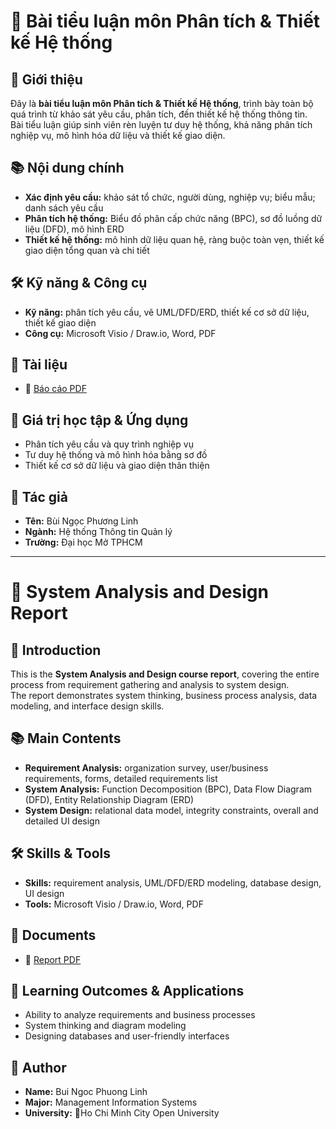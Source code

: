 # 📘 Bài tiểu luận môn Phân tích & Thiết kế Hệ thống  

## 📌 Giới thiệu  
Đây là **bài tiểu luận môn Phân tích & Thiết kế Hệ thống**, trình bày toàn bộ quá trình từ khảo sát yêu cầu, phân tích, đến thiết kế hệ thống thông tin.  
Bài tiểu luận giúp sinh viên rèn luyện tư duy hệ thống, khả năng phân tích nghiệp vụ, mô hình hóa dữ liệu và thiết kế giao diện.  

## 📚 Nội dung chính  
- **Xác định yêu cầu:** khảo sát tổ chức, người dùng, nghiệp vụ; biểu mẫu; danh sách yêu cầu  
- **Phân tích hệ thống:** Biểu đồ phân cấp chức năng (BPC), sơ đồ luồng dữ liệu (DFD), mô hình ERD  
- **Thiết kế hệ thống:** mô hình dữ liệu quan hệ, ràng buộc toàn vẹn, thiết kế giao diện tổng quan và chi tiết  

## 🛠 Kỹ năng & Công cụ  
- **Kỹ năng:** phân tích yêu cầu, vẽ UML/DFD/ERD, thiết kế cơ sở dữ liệu, thiết kế giao diện  
- **Công cụ:** Microsoft Visio / Draw.io, Word, PDF  

## 📑 Tài liệu  
- 📄 [Báo cáo PDF](./TieuLuan_PhanTichThietKeHeThong.pdf)  

## 🎯 Giá trị học tập & Ứng dụng  
- Phân tích yêu cầu và quy trình nghiệp vụ  
- Tư duy hệ thống và mô hình hóa bằng sơ đồ  
- Thiết kế cơ sở dữ liệu và giao diện thân thiện  

## 👤 Tác giả  
- **Tên:** Bùi Ngọc Phương Linh  
- **Ngành:** Hệ thống Thông tin Quản lý  
- **Trường:** Đại học Mở TPHCM  

---

# 📘 System Analysis and Design Report  

## 📌 Introduction  
This is the **System Analysis and Design course report**, covering the entire process from requirement gathering and analysis to system design.  
The report demonstrates system thinking, business process analysis, data modeling, and interface design skills.  

## 📚 Main Contents  
- **Requirement Analysis:** organization survey, user/business requirements, forms, detailed requirements list  
- **System Analysis:** Function Decomposition (BPC), Data Flow Diagram (DFD), Entity Relationship Diagram (ERD)  
- **System Design:** relational data model, integrity constraints, overall and detailed UI design  

## 🛠 Skills & Tools  
- **Skills:** requirement analysis, UML/DFD/ERD modeling, database design, UI design  
- **Tools:** Microsoft Visio / Draw.io, Word, PDF  

## 📑 Documents  
- 📄 [Report PDF](./TieuLuan_PhanTichThietKeHeThong.pdf)  

## 🎯 Learning Outcomes & Applications  
- Ability to analyze requirements and business processes  
- System thinking and diagram modeling  
- Designing databases and user-friendly interfaces  

## 👤 Author  
- **Name:** Bui Ngoc Phuong Linh  
- **Major:** Management Information Systems  
- **University:** Ho Chi Minh City Open University  
